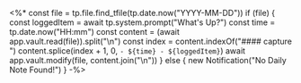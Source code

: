<%*
const file = tp.file.find_tfile(tp.date.now("YYYY-MM-DD"))
if (file) {
	const loggedItem = await tp.system.prompt("What's Up?")
	const time = tp.date.now("HH:mm")
	const content = (await app.vault.read(file)).split("\n")
	const index = content.indexOf("#### capture ")
	content.splice(index + 1, 0, `- ${time} - ${loggedItem}`)
	await app.vault.modify(file, content.join("\n"))
} else {
new Notification("No Daily Note Found!")
}
-%>